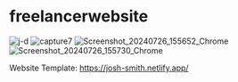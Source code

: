 # freelancerwebsite

![j-d](https://github.com/user-attachments/assets/a2a0640e-a9fb-4d59-aeac-b2685dd1d087)
![capture7](https://github.com/user-attachments/assets/62937456-87eb-4c50-881d-11e28f8ee11d)
![Screenshot_20240726_155652_Chrome](https://github.com/user-attachments/assets/3ec7bb29-d473-4f26-8499-1afde9966eaa)
![Screenshot_20240726_155730_Chrome](https://github.com/user-attachments/assets/a962eb16-f26d-439b-9346-054325f47bed)


Website Template: https://josh-smith.netlify.app/
